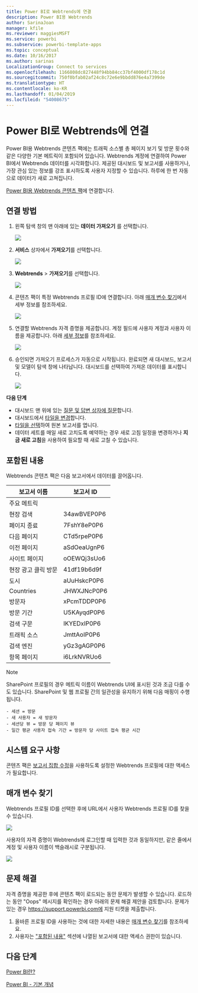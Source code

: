 ```yaml
---
title: Power BI로 Webtrends에 연결
description: Power BI용 Webtrends
author: SarinaJoan
manager: kfile
ms.reviewer: maggiesMSFT
ms.service: powerbi
ms.subservice: powerbi-template-apps
ms.topic: conceptual
ms.date: 10/16/2017
ms.author: sarinas
LocalizationGroup: Connect to services
ms.openlocfilehash: 1166808dc827448f94bb84cc37bf4000df178c1d
ms.sourcegitcommit: 750f0bfab02af24c8c72e6e9bbdd876e4a7399de
ms.translationtype: HT
ms.contentlocale: ko-KR
ms.lasthandoff: 01/04/2019
ms.locfileid: "54008675"
---
```

# <a name="connect-to-webtrends-with-power-bi"></a>Power BI로 Webtrends에 연결
Power BI용 Webtrends 콘텐츠 팩에는 트래픽 소스별 총 페이지 보기 및 방문 횟수와 같은 다양한 기본 메트릭이 포함되어 있습니다. Webtrends 계정에 연결하여 Power BI에서 Webtrends 데이터를 시각화합니다. 제공된 대시보드 및 보고서를 사용하거나, 가장 관심 있는 정보를 강조 표시하도록 사용자 지정할 수 있습니다.  하루에 한 번 자동으로 데이터가 새로 고쳐집니다.

[Power BI용 Webtrends 콘텐츠 팩](https://app.powerbi.com/getdata/services/webtrends)에 연결합니다.

## <a name="how-to-connect"></a>연결 방법
1. 왼쪽 탐색 창의 맨 아래에 있는 **데이터 가져오기** 를 선택합니다.
   
   ![](media/service-connect-to-webtrends/getdata3.png)
2. **서비스** 상자에서 **가져오기**를 선택합니다.
   
   ![](media/service-connect-to-webtrends/services.png)
3. **Webtrends** \> **가져오기**를 선택합니다.
   
   ![](media/service-connect-to-webtrends/webtrends.png)
4. 콘텐츠 팩이 특정 Webtrends 프로필 ID에 연결합니다. 아래 [매개 변수 찾기](#FindingParams)에서 세부 정보를 참조하세요.
   
   ![](media/service-connect-to-webtrends/parameters.png)
5. 연결할 Webtrends 자격 증명을 제공합니다. 계정 필드에 사용자 계정과 사용자 이름을 제공합니다. 아래 [세부 정보](#FindingParams)를 참조하세요.
   
   ![](media/service-connect-to-webtrends/creds.png)
6. 승인되면 가져오기 프로세스가 자동으로 시작됩니다. 완료되면 새 대시보드, 보고서 및 모델이 탐색 창에 나타납니다. 대시보드를 선택하여 가져온 데이터를 표시합니다.
   
   ![](media/service-connect-to-webtrends/dashboard.png)

**다음 단계**

* 대시보드 맨 위에 있는 [질문 및 답변 상자에 질문](consumer/end-user-q-and-a.md)합니다.
* 대시보드에서 [타일을 변경](service-dashboard-edit-tile.md)합니다.
* [타일을 선택](consumer/end-user-tiles.md)하여 원본 보고서를 엽니다.
* 데이터 세트를 매일 새로 고치도록 예약하는 경우 새로 고침 일정을 변경하거나 **지금 새로 고침**을 사용하여 필요할 때 새로 고칠 수 있습니다.

## <a name="whats-included"></a>포함된 내용
<a name="Included"></a>

Webtrends 콘텐츠 팩은 다음 보고서에서 데이터를 끌어옵니다.  

| 보고서 이름 | 보고서 ID |
| --- | --- |
| 주요 메트릭 | |
| 현장 검색 |34awBVEP0P6 |
| 페이지 종료 |7FshY8eP0P6 |
| 다음 페이지 |CTd5rpeP0P6 |
| 이전 페이지 |aSdOeaUgnP6 |
| 사이트 페이지 |oOEWQj3sUo6 |
| 현장 광고 클릭 방문 |41df19b6d9f |
| 도시 |aUuHskcP0P6 |
| Countries |JHWXJNcP0P6 |
| 방문자 |xPcmTDDP0P6 |
| 방문 기간 |U5KAyqdP0P6 |
| 검색 구문 |IKYEDxIP0P6 |
| 트래픽 소스 |JmttAoIP0P6 |
| 검색 엔진 |yGz3gAGP0P6 |
| 항목 페이지 |i6LrkNVRUo6 |

>[!NOTE]
>SharePoint 프로필의 경우 메트릭 이름이 Webtrends UI에 표시된 것과 조금 다를 수도 있습니다. SharePoint 및 웹 프로필 간의 일관성을 유지하기 위해 다음 매핑이 수행됩니다.   

    - 세션 = 방문  
    - 새 사용자 = 새 방문자  
    - 세션당 뷰 = 방문 당 페이지 뷰  
    - 일간 평균 사용자 접속 기간 = 방문자 당 사이트 접속 평균 시간  

## <a name="system-requirements"></a>시스템 요구 사항
콘텐츠 팩은 [보고서 집합 수정](#Included)을 사용하도록 설정한 Webtrends 프로필에 대한 액세스가 필요합니다.

<a name="FindingParams"></a>

## <a name="finding-parameters"></a>매개 변수 찾기
Webtrends 프로필 ID를 선택한 후에 URL에서 사용자 Webtrends 프로필 ID를 찾을 수 있습니다.

![](media/service-connect-to-webtrends/webtrendsparameters.png)

사용자의 자격 증명이 Webtrends에 로그인할 때 입력한 것과 동일하지만, 같은 줄에서 계정 및 사용자 이름이 백슬래시로 구분됩니다.

![](media/service-connect-to-webtrends/webtrendscreds.png)

## <a name="troubleshooting"></a>문제 해결
자격 증명을 제공한 후에 콘텐츠 팩이 로드되는 동안 문제가 발생할 수 있습니다. 로드하는 동안 "Oops" 메시지를 확인하는 경우 아래의 문제 해결 제안을 검토합니다. 문제가 있는 경우 https://support.powerbi.com에 지원 티켓을 제출합니다.

1. 올바른 프로필 ID을 사용하는 것에 대한 자세한 내용은 [매개 변수 찾기](#FindingParams)를 참조하세요.
2. 사용자는 ["포함된 내용"](#Included) 섹션에 나열된 보고서에 대한 액세스 권한이 있습니다.

## <a name="next-steps"></a>다음 단계
[Power BI란?](power-bi-overview.md)

[Power BI - 기본 개념](consumer/end-user-basic-concepts.md)

